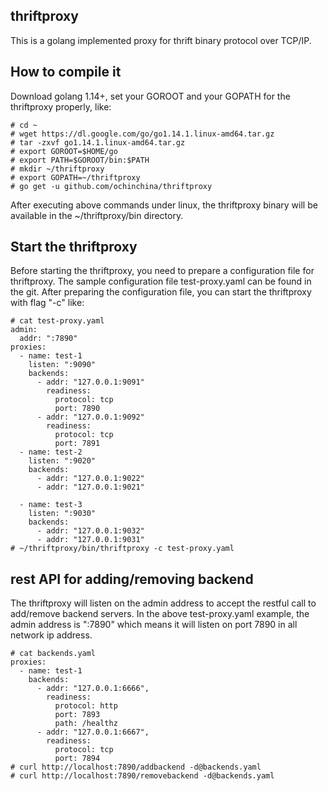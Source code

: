 ## thriftproxy

This is a golang implemented proxy for thrift binary protocol over TCP/IP.

## How to compile it

Download golang 1.14+, set your GOROOT and your GOPATH for the thriftproxy properly, like:

```shell
# cd ~
# wget https://dl.google.com/go/go1.14.1.linux-amd64.tar.gz
# tar -zxvf go1.14.1.linux-amd64.tar.gz
# export GOROOT=$HOME/go
# export PATH=$GOROOT/bin:$PATH
# mkdir ~/thriftproxy
# export GOPATH=~/thriftproxy
# go get -u github.com/ochinchina/thriftproxy
```

After executing above commands under linux, the thriftproxy binary will be available in the ~/thriftproxy/bin directory.

## Start the thriftproxy

Before starting the thriftproxy, you need to prepare a configuration file for thriftproxy. The sample configuration file test-proxy.yaml can be found in the git. After preparing the configuration file, you can start the thriftproxy with flag "-c" like:

```shell
# cat test-proxy.yaml
admin:
  addr: ":7890"
proxies:
  - name: test-1
    listen: ":9090"
    backends:
      - addr: "127.0.0.1:9091"
        readiness:
          protocol: tcp
          port: 7890
      - addr: "127.0.0.1:9092"
        readiness:
          protocol: tcp
          port: 7891
  - name: test-2
    listen: ":9020"
    backends:
      - addr: "127.0.0.1:9022"
      - addr: "127.0.0.1:9021"

  - name: test-3
    listen: ":9030"
    backends:
      - addr: "127.0.0.1:9032"
      - addr: "127.0.0.1:9031"
# ~/thriftproxy/bin/thriftproxy -c test-proxy.yaml
```

## rest API for adding/removing backend

The thriftproxy will listen on the admin address to accept the restful call to add/remove backend servers. In the above test-proxy.yaml example, the admin address is ":7890" which means it will listen on port 7890 in all network ip address.

```shell
# cat backends.yaml
proxies:
  - name: test-1
    backends:
      - addr: "127.0.0.1:6666",
        readiness:
          protocol: http
          port: 7893
          path: /healthz
      - addr: "127.0.0.1:6667",
        readiness:
          protocol: tcp
          port: 7894          
# curl http://localhost:7890/addbackend -d@backends.yaml
# curl http://localhost:7890/removebackend -d@backends.yaml

```
